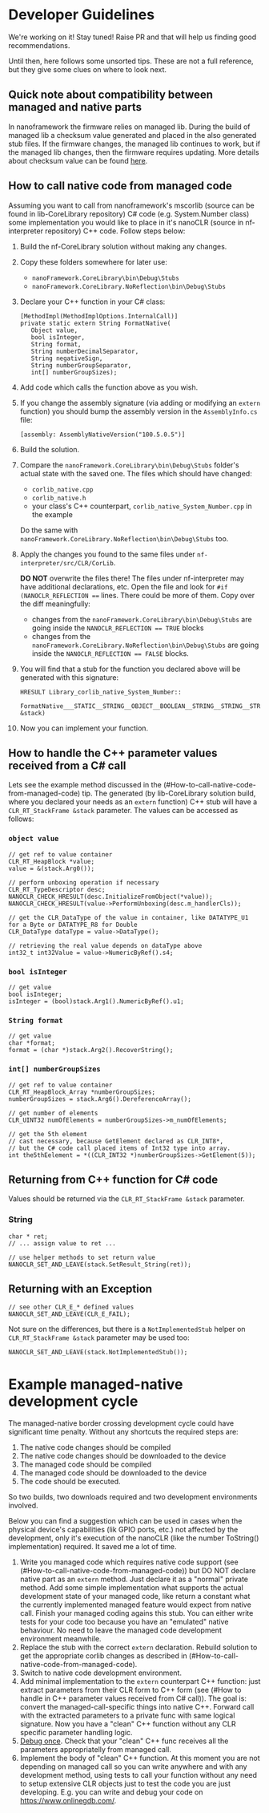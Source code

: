 # Developer Guidelines

We're working on it! Stay tuned! Raise PR and that will help us finding good recommendations.

Until then, here follows some unsorted tips.
These are not a full reference, but they give some clues on where to look next.

## Quick note about compatibility between managed and native parts

In nanoframework the firmware relies on managed lib. During the build of managed lib a checksum value generated and placed in the also generated stub files.
If the firmware changes, the managed lib continues to work, but if the managed lib changes, then the firmware requires updating.
More details about checksum value can be found [here](https://docs.nanoframework.net/content/architecture/pe-file/AssemblyHeader.html#nativemethodschecksum).

## How to call native code from managed code

Assuming you want to call from nanoframework's mscorlib (source can be found in lib-CoreLibrary repository) C# code (e.g. System.Number class) some implementation you would like to place in it's nanoCLR (source in nf-interpreter repository) C++ code. Follow steps below:

1. Build the nf-CoreLibrary solution without making any changes.
1. Copy these folders somewhere for later use:
   - ```nanoFramework.CoreLibrary\bin\Debug\Stubs```
   - ```nanoFramework.CoreLibrary.NoReflection\bin\Debug\Stubs``` 
1. Declare your C++ function in your C# class:
   ```lang
   [MethodImpl(MethodImplOptions.InternalCall)]
   private static extern String FormatNative(
      Object value,
      bool isInteger,
      String format,
      String numberDecimalSeparator,
      String negativeSign,
      String numberGroupSeparator,
      int[] numberGroupSizes);
   ```

1. Add code which calls the function above as you wish.
1. If you change the assembly signature (via adding or modifying an ```extern``` function) you should bump the assembly version in the ```AssemblyInfo.cs``` file:
   ```
   [assembly: AssemblyNativeVersion("100.5.0.5")]
   ```
1. Build the solution.
1. Compare the ```nanoFramework.CoreLibrary\bin\Debug\Stubs``` folder's actual state with the saved one. The files which should have changed:
   - ```corlib_native.cpp```
   - ```corlib_native.h```
   - your class's C++ counterpart, ```corlib_native_System_Number.cpp``` in the example

   Do the same with ```nanoFramework.CoreLibrary.NoReflection\bin\Debug\Stubs``` too.
1. Apply the changes you found to the same files under ```nf-interpreter/src/CLR/CorLib```. 

   **DO NOT** overwrite the files there! The files under nf-interpreter may have additional declarations, etc. 
   Open the file and look for ```#if (NANOCLR_REFLECTION ==``` lines. There could be more of them. 
   Copy over the diff meaningfully: 
   - changes from the ```nanoFramework.CoreLibrary\bin\Debug\Stubs``` are going inside the ```NANOCLR_REFLECTION == TRUE``` blocks 
   - changes from the ```nanoFramework.CoreLibrary.NoReflection\bin\Debug\Stubs``` are going inside the ```NANOCLR_REFLECTION == FALSE``` blocks.
1. You will find that a stub for the function you declared above will be generated with this signature:
   ```
   HRESULT Library_corlib_native_System_Number::
       FormatNative___STATIC__STRING__OBJECT__BOOLEAN__STRING__STRING__STRING__STRING__SZARRAY_I4(CLR_RT_StackFrame &stack)
   ```

1. Now you can implement your function.

## How to handle the C++ parameter values received from a C# call

Lets see the example method discussed in the (#How-to-call-native-code-from-managed-code) tip. The generated (by lib-CoreLibrary solution build, where you declared your needs as an ```extern``` function) C++ stub will have a ```CLR_RT_StackFrame &stack``` parameter.
The values can be accessed as follows:

### ```object value```

```
// get ref to value container
CLR_RT_HeapBlock *value;
value = &(stack.Arg0());

// perform unboxing operation if necessary
CLR_RT_TypeDescriptor desc;
NANOCLR_CHECK_HRESULT(desc.InitializeFromObject(*value));
NANOCLR_CHECK_HRESULT(value->PerformUnboxing(desc.m_handlerCls));

// get the CLR_DataType of the value in container, like DATATYPE_U1 for a Byte or DATATYPE_R8 for Double
CLR_DataType dataType = value->DataType();

// retrieving the real value depends on dataType above
int32_t int32Value = value->NumericByRef().s4;
```

### ```bool isInteger```

```
// get value
bool isInteger;
isInteger = (bool)stack.Arg1().NumericByRef().u1;
```

### ```String format```

```
// get value
char *format;
format = (char *)stack.Arg2().RecoverString();
```

### ```int[] numberGroupSizes```

```
// get ref to value container
CLR_RT_HeapBlock_Array *numberGroupSizes;
numberGroupSizes = stack.Arg6().DereferenceArray();

// get number of elements
CLR_UINT32 numOfElements = numberGroupSizes->m_numOfElements;

// get the 5th element
// cast necessary, because GetElement declared as CLR_INT8*, 
// but the C# code call placed items of Int32 type into array.
int the5thEelement = *((CLR_INT32 *)numberGroupSizes->GetElement(5));
```

## Returning from C++ function for C# code

Values should be returned via the ```CLR_RT_StackFrame &stack``` parameter.

### String

```
char * ret;
// ... assign value to ret ...

// use helper methods to set return value
NANOCLR_SET_AND_LEAVE(stack.SetResult_String(ret));
```

## Returning with an Exception

```
// see other CLR_E_* defined values
NANOCLR_SET_AND_LEAVE(CLR_E_FAIL);
```

Not sure on the differences, but there is a ```NotImplementedStub``` helper on ```CLR_RT_StackFrame &stack``` parameter may be used too:

```
NANOCLR_SET_AND_LEAVE(stack.NotImplementedStub());
```

# Example managed-native development cycle

The managed-native border crossing development cycle could have significant time penalty.
Without any shortcuts the required steps are:

1. The native code changes should be compiled
2. The native code changes should be downloaded to the device
3. The managed code should be compiled
4. The managed code should be downloaded to the device
5. The code should be executed.

So two builds, two downloads required and two development environments involved.

Below you can find a suggestion which can be used in cases when the physical device's capabilities (lik GPIO ports, etc.) not affected by the development, only it's execution of the nanoCLR (like the number ToString() implementation) required.
It saved me a lot of time.

1. Write you managed code which requires native code support (see (#How-to-call-native-code-from-managed-code)) but DO NOT declare native part as an ```extern``` method. Just declare it as a "normal" private method. Add some simple implementation what supports the actual development state of your managed code, like return a constant what the currently implemented managed feature would expect from native call. Finish your managed coding agains this stub. You can either write tests for your code too because you have an "emulated" native behaviour. No need to leave the managed code development environment meanwhile.
2. Replace the stub with the correct ```extern``` declaration. Rebuild solution to get the appropriate corlib changes as described in (#How-to-call-native-code-from-managed-code).
3. Switch to native code development environment.
4. Add minimal implementation to the ```extern``` counterpart C++ function: just extract parameters from their CLR form to C++ form (see (#How to handle in C++ parameter values received from C# call)). The goal is: convert the managed-call-specific things into native C++. Forward call with the extracted parameters to a private func with same logical signature. Now you have a "clean" C++ function without any CLR specific parameter handling logic.
5. [Debug once](../building/build-esp32.md#debugging-nanoclr-without-special-hardware). Check that your "clean" C++ func receives all the parameters appropriatelly from managed call.
6. Implement the body of "clean" C++ function. At this moment you are not depending on managed call so you can write anywhere and with any development method, using tests to call your function without any need to setup extensive CLR objects just to test the code you are just developing. E.g. you can write and debug your code on https://www.onlinegdb.com/.
